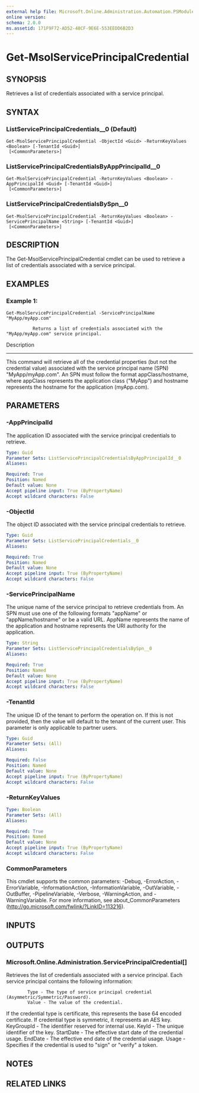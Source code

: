 ```yaml
---
external help file: Microsoft.Online.Administration.Automation.PSModule.dll-Help.xml
online version: 
schema: 2.0.0
ms.assetid: 171F9F72-AD52-48CF-9E6E-553EEDD6B2D3
---
```


# Get-MsolServicePrincipalCredential

## SYNOPSIS
Retrieves a list of credentials associated with a service principal.

## SYNTAX

### ListServicePrincipalCredentials__0 (Default)
```
Get-MsolServicePrincipalCredential -ObjectId <Guid> -ReturnKeyValues <Boolean> [-TenantId <Guid>]
 [<CommonParameters>]
```

### ListServicePrincipalCredentialsByAppPrincipalId__0
```
Get-MsolServicePrincipalCredential -ReturnKeyValues <Boolean> -AppPrincipalId <Guid> [-TenantId <Guid>]
 [<CommonParameters>]
```

### ListServicePrincipalCredentialsBySpn__0
```
Get-MsolServicePrincipalCredential -ReturnKeyValues <Boolean> -ServicePrincipalName <String> [-TenantId <Guid>]
 [<CommonParameters>]
```

## DESCRIPTION
The Get-MsolServicePrincipalCredential cmdlet can be used to retrieve a list of credentials associated with a service principal.

## EXAMPLES

### Example 1: 
```
Get-MsolServicePrincipalCredential -ServicePrincipalName "MyApp/myApp.com"

          Returns a list of credentials associated with the "MyApp/myApp.com" service principal.
```

Description

-----------

This command will retrieve all of the credential properties (but not the credential value) associated with the service principal name (SPN) "MyApp/myApp.com".
An SPN must follow the format appClass/hostname, where appClass represents the application class ("MyApp") and hostname represents the hostname for the application (myApp.com).

## PARAMETERS

### -AppPrincipalId
The application ID associated with the service principal credentials to retrieve.

```yaml
Type: Guid
Parameter Sets: ListServicePrincipalCredentialsByAppPrincipalId__0
Aliases: 

Required: True
Position: Named
Default value: None
Accept pipeline input: True (ByPropertyName)
Accept wildcard characters: False
```

### -ObjectId
The object ID associated with the service principal credentials to retrieve.

```yaml
Type: Guid
Parameter Sets: ListServicePrincipalCredentials__0
Aliases: 

Required: True
Position: Named
Default value: None
Accept pipeline input: True (ByPropertyName)
Accept wildcard characters: False
```

### -ServicePrincipalName
The unique name of the service principal to retrieve credentials from.
            An SPN must use one of the following formats "appName" or "appName/hostname" or be a valid URL. 
AppName represents the name of the application and hostname represents the URI authority for the application.

```yaml
Type: String
Parameter Sets: ListServicePrincipalCredentialsBySpn__0
Aliases: 

Required: True
Position: Named
Default value: None
Accept pipeline input: True (ByPropertyName)
Accept wildcard characters: False
```

### -TenantId
The unique ID of the tenant to perform the operation on.
If this is not provided, then the value will default to the tenant of the current user.
This parameter is only applicable to partner users.

```yaml
Type: Guid
Parameter Sets: (All)
Aliases: 

Required: False
Position: Named
Default value: None
Accept pipeline input: True (ByPropertyName)
Accept wildcard characters: False
```

### -ReturnKeyValues


```yaml
Type: Boolean
Parameter Sets: (All)
Aliases: 

Required: True
Position: Named
Default value: None
Accept pipeline input: True (ByPropertyName)
Accept wildcard characters: False
```

### CommonParameters
This cmdlet supports the common parameters: -Debug, -ErrorAction, -ErrorVariable, -InformationAction, -InformationVariable, -OutVariable, -OutBuffer, -PipelineVariable, -Verbose, -WarningAction, and -WarningVariable. For more information, see about_CommonParameters (http://go.microsoft.com/fwlink/?LinkID=113216).

## INPUTS

## OUTPUTS

### Microsoft.Online.Administration.ServicePrincipalCredential[]
Retrieves the list of credentials associated with a service principal.
Each service principal contains the following information:

            Type - The type of service principal credential (Asymmetric/Symmetric/Password).
            Value - The value of the credential. 
If the credential type is certificate, this represents the base 64 encoded certificate.
If credential type is symmetric, it represents an AES key.
            KeyGroupId - The identifier reserved for internal use.
            KeyId - The unique identifier of the key.
            StartDate - The effective start date of the credential usage.
            EndDate - The effective end date of the credential usage.
            Usage  - Specifies if the credential is used to "sign" or "verify" a token.

## NOTES

## RELATED LINKS


